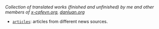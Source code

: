 *Collection of translated works (finished and unfinished) by me and other
members of [x-cafevn.org][0], [danluan.org][1]*

* [`articles`](./articles/): articles from different news sources.

[0]: https://x-cafevn.org "x-cafevn"
[1]: https://danluan.org "danluan.org"
